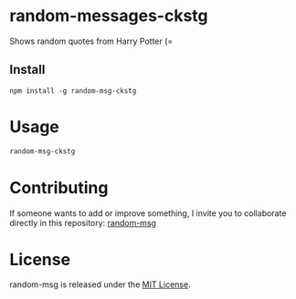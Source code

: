 # random-messages-ckstg

Shows random quotes from Harry Potter (=

## Install

```npm
npm install -g random-msg-ckstg
```

# Usage

```bash
random-msg-ckstg
```

# Contributing
If someone wants to add or improve something, I invite you to collaborate directly in this repository: [random-msg](https://github.com/cstgarcia1204)

# License
random-msg is released under the [MIT License](https://opensource.org/licenses/MIT).